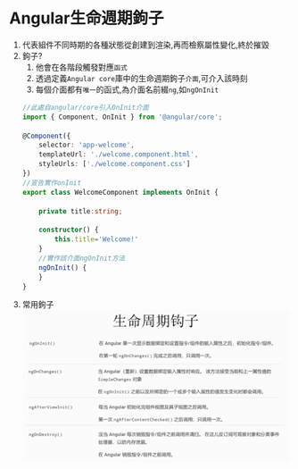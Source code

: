 # Angular生命週期鉤子
1. 代表組件不同時期的各種狀態從創建到渲染,再而檢察屬性變化,終於摧毀
2. 鉤子?
   1. 他會在各階段觸發對應`函式`
   2. 透過定義`Angular core`庫中的生命週期鉤子`介面`,可介入該時刻
   3. 每個介面都有`唯一`的函式,為介面名前綴`ng`,如`ngOnInit`
    ```ts
    //此處自angular/core引入OnInit介面
    import { Component, OnInit } from '@angular/core';

    @Component({
        selector: 'app-welcome',
        templateUrl: './welcome.component.html',
        styleUrls: ['./welcome.component.css']
    })
    //宣告實作onInit
    export class WelcomeComponent implements OnInit {

        private title:string;

        constructor() { 
            this.title='Welcome!'
        }
        //實作該介面ngOnInit方法
        ngOnInit() {
        }
    }
    ```
3. 常用鉤子
    ![lifeCycleHook](../imgs/lifeCycleHook.png)